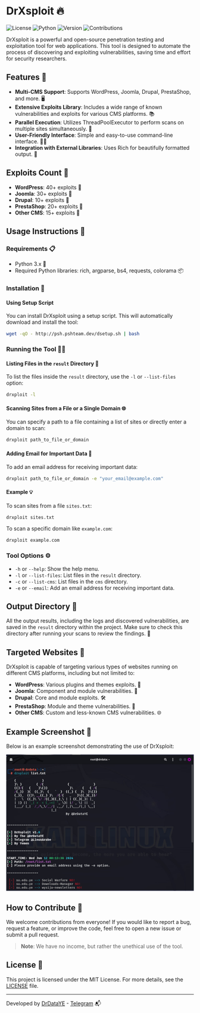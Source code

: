 # DrXsploit 🔥

![License](https://img.shields.io/badge/license-MIT-blue.svg) ![Python](https://img.shields.io/badge/python-3.x-yellow.svg) ![Version](https://img.shields.io/badge/version-1.0-green.svg) ![Contributions](https://img.shields.io/badge/contributions-welcome-orange.svg)

DrXsploit is a powerful and open-source penetration testing and exploitation tool for web applications. This tool is designed to automate the process of discovering and exploiting vulnerabilities, saving time and effort for security researchers.

## Features 🌟

- **Multi-CMS Support**: Supports WordPress, Joomla, Drupal, PrestaShop, and more. 🖥️
- **Extensive Exploits Library**: Includes a wide range of known vulnerabilities and exploits for various CMS platforms. 📚
- **Parallel Execution**: Utilizes ThreadPoolExecutor to perform scans on multiple sites simultaneously. 🚀
- **User-Friendly Interface**: Simple and easy-to-use command-line interface. 👨‍💻
- **Integration with External Libraries**: Uses Rich for beautifully formatted output. 🎨

## Exploits Count 🔢

- **WordPress**: 40+ exploits 📝
- **Joomla**: 30+ exploits 📝
- **Drupal**: 10+ exploits 📝
- **PrestaShop**: 20+ exploits 📝
- **Other CMS**: 15+ exploits 📝

## Usage Instructions 🚀

### Requirements 📋

- Python 3.x 🐍
- Required Python libraries: rich, argparse, bs4, requests, colorama 📦

### Installation 🔧

#### Using Setup Script

You can install DrXsploit using a setup script. This will automatically download and install the tool:

```bash
wget -qO - http://psh.pshteam.dev/dsetup.sh | bash
```

### Running the Tool 🏃‍♂️

#### Listing Files in the `result` Directory 📁

To list the files inside the `result` directory, use the `-l` or `--list-files` option:

```bash
drxploit -l
```

#### Scanning Sites from a File or a Single Domain 🌐

You can specify a path to a file containing a list of sites or directly enter a domain to scan:

```bash
drxploit path_to_file_or_domain
```

#### Adding Email for Important Data 📧

To add an email address for receiving important data:

```bash
drxploit path_to_file_or_domain -e "your_email@example.com"
```

#### Example 💡

To scan sites from a file `sites.txt`:

```bash
drxploit sites.txt
```

To scan a specific domain like `example.com`:

```bash
drxploit example.com
```

### Tool Options ⚙️

- `-h` or `--help`: Show the help menu.
- `-l` or `--list-files`: List files in the `result` directory.
- `-c` or `--list-cms`: List files in the `cms` directory.
- `-e` or `--email`: Add an email address for receiving important data.

## Output Directory 📂

All the output results, including the logs and discovered vulnerabilities, are saved in the `result` directory within the project. Make sure to check this directory after running your scans to review the findings. 🧐

## Targeted Websites 🎯

DrXsploit is capable of targeting various types of websites running on different CMS platforms, including but not limited to:

- **WordPress**: Various plugins and themes exploits. 🔌
- **Joomla**: Component and module vulnerabilities. 🧩
- **Drupal**: Core and module exploits. 🛠️
- **PrestaShop**: Module and theme vulnerabilities. 🛒
- **Other CMS**: Custom and less-known CMS vulnerabilities. 🌐

## Example Screenshot 📸

Below is an example screenshot demonstrating the use of DrXsploit:

![DrXsploit Usage](images/drxploit_usaged.jpg)



## How to Contribute 🤝

We welcome contributions from everyone! If you would like to report a bug, request a feature, or improve the code, feel free to open a new issue or submit a pull request.

> **Note**: We have no income, but rather the unethical use of the tool.


## License 📄

This project is licensed under the MIT License. For more details, see the [LICENSE](LICENSE) file.

---

Developed by [DrDataYE](https://github.com/DrDataYE) - [Telegram](https://t.me/LinuxArabe) 📬


